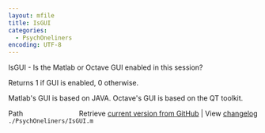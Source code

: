 ```yaml
---
layout: mfile
title: IsGUI
categories:
  - PsychOneliners
encoding: UTF-8
---
```


IsGUI - Is the Matlab or Octave GUI enabled in this session?

Returns 1 if GUI is enabled, 0 otherwise.

Matlab's GUI is based on JAVA. Octave's GUI is based on the QT toolkit.



<div class="code_header" style="text-align:right;">
  <span style="float:left;">Path&nbsp;&nbsp;</span> <span class="counter">Retrieve <a href=
  "https://raw.github.com/Psychtoolbox-3/Psychtoolbox-3/beta/./PsychOneliners/IsGUI.m">current version from GitHub</a> | View <a href=
  "https://github.com/Psychtoolbox-3/Psychtoolbox-3/commits/beta/./PsychOneliners/IsGUI.m">changelog</a></span>
</div>
<div class="code">
  <code>./PsychOneliners/IsGUI.m</code>
</div>

